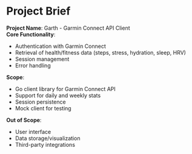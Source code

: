 # Project Brief

**Project Name**: Garth - Garmin Connect API Client  
**Core Functionality**: 
- Authentication with Garmin Connect
- Retrieval of health/fitness data (steps, stress, hydration, sleep, HRV)
- Session management
- Error handling

**Scope**:
- Go client library for Garmin Connect API
- Support for daily and weekly stats
- Session persistence
- Mock client for testing

**Out of Scope**:
- User interface
- Data storage/visualization
- Third-party integrations